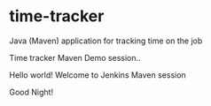 # time-tracker
Java (Maven) application for tracking time on the job

Time tracker
Maven Demo session..

Hello world! Welcome to Jenkins Maven session

Good Night!
